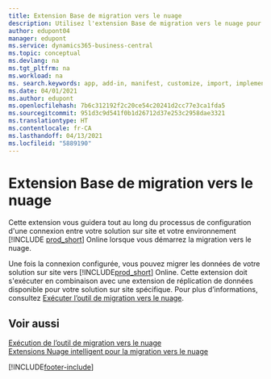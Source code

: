 ```yaml
---
title: Extension Base de migration vers le nuage
description: Utilisez l'extension Base de migration vers le nuage pour connecter votre solution sur site à Business Central Online.
author: edupont04
manager: edupont
ms.service: dynamics365-business-central
ms.topic: conceptual
ms.devlang: na
ms.tgt_pltfrm: na
ms.workload: na
ms. search.keywords: app, add-in, manifest, customize, import, implement
ms.date: 04/01/2021
ms.author: edupont
ms.openlocfilehash: 7b6c312192f2c20ce54c20241d2cc77e3ca1fda5
ms.sourcegitcommit: 951d3c9d541f0b1d26712d37e253c2958dae3321
ms.translationtype: HT
ms.contentlocale: fr-CA
ms.lasthandoff: 04/13/2021
ms.locfileid: "5889190"
---
```

# <a name="cloud-migration-base-extension"></a>Extension Base de migration vers le nuage

Cette extension vous guidera tout au long du processus de configuration d'une connexion entre votre solution sur site et votre environnement [!INCLUDE [prod_short](includes/prod_short.md)] Online lorsque vous démarrez la migration vers le nuage.  

Une fois la connexion configurée, vous pouvez migrer les données de votre solution sur site vers [!INCLUDE[prod_short](includes/prod_short.md)] Online. Cette extension doit s'exécuter en combinaison avec une extension de réplication de données disponible pour votre solution sur site spécifique. Pour plus d’informations, consultez [Exécuter l’outil de migration vers le nuage](/dynamics365/business-central/dev-itpro/administration/migration-tool).  

## <a name="see-also"></a>Voir aussi

[Exécution de l’outil de migration vers le nuage](/dynamics365/business-central/dev-itpro/administration/migration-tool)  
[Extensions Nuage intelligent pour la migration vers le nuage](ui-extensions-data-replication.md)  


[!INCLUDE[footer-include](includes/footer-banner.md)]